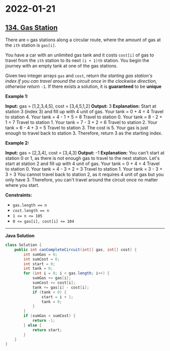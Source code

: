 # 2022-01-21

## [134. Gas Station](https://leetcode.com/problems/gas-station/)

There are `n` gas stations along a circular route, where the amount of gas at the `ith` station is `gas[i]`.

You have a car with an unlimited gas tank and it costs `cost[i]` of gas to travel from the `ith` station to its next `(i + 1)th` station. You begin the journey with an empty tank at one of the gas stations.

Given two integer arrays `gas` and `cost`, return _the starting gas station's index if you can travel around the circuit once in the clockwise direction, otherwise return_ `-1`. If there exists a solution, it is **guaranteed** to be **unique**

**Example 1:**

**Input:** gas = \[1,2,3,4,5\], cost = \[3,4,5,1,2\]
**Output:** 3
**Explanation:**
Start at station 3 (index 3) and fill up with 4 unit of gas. Your tank = 0 + 4 = 4
Travel to station 4. Your tank = 4 - 1 + 5 = 8
Travel to station 0. Your tank = 8 - 2 + 1 = 7
Travel to station 1. Your tank = 7 - 3 + 2 = 6
Travel to station 2. Your tank = 6 - 4 + 3 = 5
Travel to station 3. The cost is 5. Your gas is just enough to travel back to station 3.
Therefore, return 3 as the starting index.

**Example 2:**

**Input:** gas = \[2,3,4\], cost = \[3,4,3\]
**Output:** -1
**Explanation:**
You can't start at station 0 or 1, as there is not enough gas to travel to the next station.
Let's start at station 2 and fill up with 4 unit of gas. Your tank = 0 + 4 = 4
Travel to station 0. Your tank = 4 - 3 + 2 = 3
Travel to station 1. Your tank = 3 - 3 + 3 = 3
You cannot travel back to station 2, as it requires 4 unit of gas but you only have 3.
Therefore, you can't travel around the circuit once no matter where you start.

**Constraints:**

- `gas.length == n`
- `cost.length == n`
- `1 <= n <= 105`
- `0 <= gas[i], cost[i] <= 104`

---

**Java Solution**

```java
class Solution {
    public int canCompleteCircuit(int[] gas, int[] cost) {
        int sumGas = 0;
        int sumCost = 0;
        int start = 0;
        int tank = 0;
        for (int i = 0; i < gas.length; i++) {
            sumGas += gas[i];
            sumCost += cost[i];
            tank += gas[i] - cost[i];
            if (tank < 0) {
                start = i + 1;
                tank = 0;
            }
        }
        if (sumGas < sumCost) {
            return -1;
        } else {
            return start;
        }
    }
}
```
